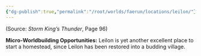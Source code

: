```yaml
---
{"dg-publish":true,"permalink":"/root/worlds/faerun/locations/leilon/"}
---
```



(Source: *Storm King’s Thunder*, Page 96)

**Micro-Worldbuilding Opportunities:** Leilon is yet another excellent place to start a homestead, since Leilon has been restored into a budding village.
